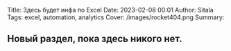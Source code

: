 Title: Здесь будет инфа по Excel
Date: 2023-02-08 00:01
Author: Sitala
Tags: excel, automation, analytics
Cover: /images/rocket404.png
Summary:

## Новый раздел, пока здесь никого нет.





 
